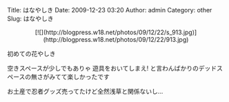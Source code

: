 Title: はなやしき
Date: 2009-12-23 03:20
Author: admin
Category: other
Slug: はなやしき

<p>
<center>
[![](http://blogpress.w18.net/photos/09/12/22/s_913.jpg)](http://blogpress.w18.net/photos/09/12/22/913.jpg)

</center>
  
初めての花やしき

</p>
空きスペースが少しでもありゃ  
遊具をおいてしまえ!  
と言わんばかりのデッドスペースの無さがみてて楽しかったです

お土産で忍者グッズ売ってたけど全然浅草と関係ないし...
